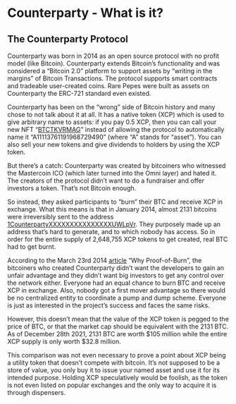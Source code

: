# Counterparty - What is it?

## The Counterparty Protocol

Counterparty was born in 2014 as an open source protocol with no profit model (like Bitcoin). Counterparty extends Bitcoin’s functionality and was considered a “Bitcoin 2.0” platform to support assets by “writing in the margins” of Bitcoin Transactions. The protocol supports smart contracts and tradeable user-created coins. Rare Pepes were built as assets on Counterparty the ERC-721 standard even existed.

Counterparty has been on the “wrong” side of Bitcoin history and many chose to not talk about it at all. It has a native token (XCP) which is used to give arbitrary name to assets: if you pay 0.5 XCP, then you can call your new NFT “[BTCTKVRMAG](https://xchain.io/asset/BTCTKVRMAG)” instead of allowing the protocol to automatically name it “A11113761191968729490” (where “A” stands for “asset”). You can also sell your new tokens and give dividends to holders by using the XCP token.

But there’s a catch: Counterparty was created by bitcoiners who witnessed the Mastercoin ICO (which later turned into the Omni layer) and hated it. The creators of the protocol didn’t want to do a fundraiser and offer investors a token. That’s not Bitcoin enough.

So instead, they asked participants to “burn” their BTC and receive XCP in exchange. What this means is that in January 2014, almost 2131 bitcoins were irreversibly sent to the address [1CounterpartyXXXXXXXXXXXXXXXUWLpVr](https://blockstream.info/address/1CounterpartyXXXXXXXXXXXXXXXUWLpVr). They purposely made up an address that’s hard to generate, and to which nobody has access. So in order for the entire supply of 2,648,755 XCP tokens to get created, real BTC had to get burnt.

According to the March 23rd 2014 [article](https://counterparty.io/news/why-proof-of-burn/) “Why Proof-of-Burn”, the bitcoiners who created Counterparty didn’t want the developers to gain an unfair advantage and they didn’t want big investors to get any control over the network either. Everyone had an equal chance to burn BTC and receive XCP in exchange. Also, nobody got a first mover advantage so there would be no centralized entity to coordinate a pump and dump scheme. Everyone is just as interested in the project’s success and faces the same risks.

However, this doesn’t mean that the value of the XCP token is pegged to the price of BTC, or that the market cap should be equivalent with the 2131 BTC. As of December 28th 2021, 2131 BTC are worth $105 million while the entire XCP supply is only worth $32.8 million.

This comparison was not even necessary to prove a point about XCP being a utility token that doesn’t compete with bitcoin. It’s not supposed to be a store of value, you only buy it to issue your named asset and use it for its intended purpose. Holding XCP speculatively would be foolish, as the token is not even listed on popular exchanges and the only way to acquire it is through dispensers.
